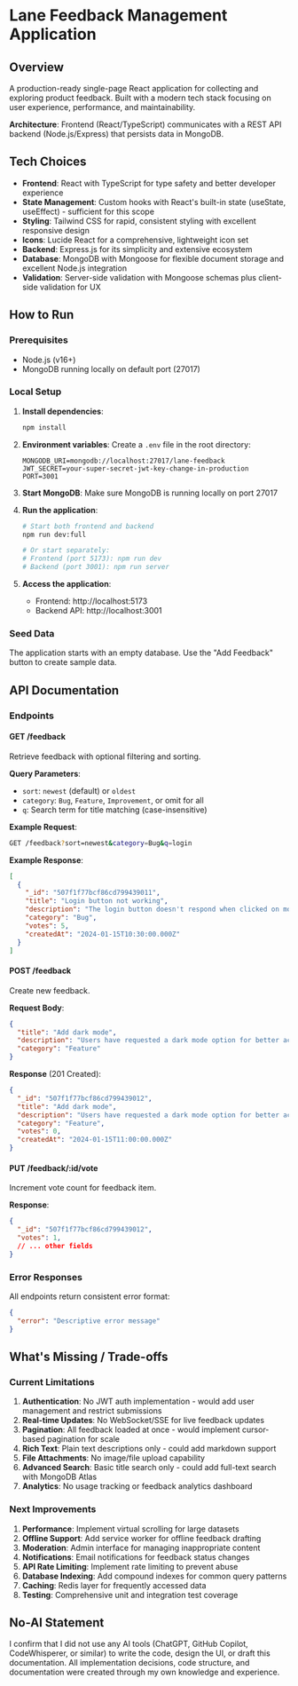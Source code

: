 # Lane Feedback Management Application

## Overview

A production-ready single-page React application for collecting and exploring product feedback. Built with a modern tech stack focusing on user experience, performance, and maintainability.

**Architecture**: Frontend (React/TypeScript) communicates with a REST API backend (Node.js/Express) that persists data in MongoDB.

## Tech Choices

- **Frontend**: React with TypeScript for type safety and better developer experience
- **State Management**: Custom hooks with React's built-in state (useState, useEffect) - sufficient for this scope
- **Styling**: Tailwind CSS for rapid, consistent styling with excellent responsive design
- **Icons**: Lucide React for a comprehensive, lightweight icon set
- **Backend**: Express.js for its simplicity and extensive ecosystem
- **Database**: MongoDB with Mongoose for flexible document storage and excellent Node.js integration
- **Validation**: Server-side validation with Mongoose schemas plus client-side validation for UX

## How to Run

### Prerequisites
- Node.js (v16+)
- MongoDB running locally on default port (27017)

### Local Setup

1. **Install dependencies**:
   ```bash
   npm install
   ```

2. **Environment variables**:
   Create a `.env` file in the root directory:
   ```
   MONGODB_URI=mongodb://localhost:27017/lane-feedback
   JWT_SECRET=your-super-secret-jwt-key-change-in-production
   PORT=3001
   ```

3. **Start MongoDB**:
   Make sure MongoDB is running locally on port 27017

4. **Run the application**:
   ```bash
   # Start both frontend and backend
   npm run dev:full
   
   # Or start separately:
   # Frontend (port 5173): npm run dev
   # Backend (port 3001): npm run server
   ```

5. **Access the application**:
   - Frontend: http://localhost:5173
   - Backend API: http://localhost:3001

### Seed Data
The application starts with an empty database. Use the "Add Feedback" button to create sample data.

## API Documentation

### Endpoints

#### GET /feedback
Retrieve feedback with optional filtering and sorting.

**Query Parameters**:
- `sort`: `newest` (default) or `oldest`
- `category`: `Bug`, `Feature`, `Improvement`, or omit for all
- `q`: Search term for title matching (case-insensitive)

**Example Request**:
```bash
GET /feedback?sort=newest&category=Bug&q=login
```

**Example Response**:
```json
[
  {
    "_id": "507f1f77bcf86cd799439011",
    "title": "Login button not working",
    "description": "The login button doesn't respond when clicked on mobile devices.",
    "category": "Bug",
    "votes": 5,
    "createdAt": "2024-01-15T10:30:00.000Z"
  }
]
```

#### POST /feedback
Create new feedback.

**Request Body**:
```json
{
  "title": "Add dark mode",
  "description": "Users have requested a dark mode option for better accessibility.",
  "category": "Feature"
}
```

**Response** (201 Created):
```json
{
  "_id": "507f1f77bcf86cd799439012",
  "title": "Add dark mode",
  "description": "Users have requested a dark mode option for better accessibility.",
  "category": "Feature",
  "votes": 0,
  "createdAt": "2024-01-15T11:00:00.000Z"
}
```

#### PUT /feedback/:id/vote
Increment vote count for feedback item.

**Response**:
```json
{
  "_id": "507f1f77bcf86cd799439012",
  "votes": 1,
  // ... other fields
}
```

### Error Responses
All endpoints return consistent error format:
```json
{
  "error": "Descriptive error message"
}
```

## What's Missing / Trade-offs

### Current Limitations
1. **Authentication**: No JWT auth implementation - would add user management and restrict submissions
2. **Real-time Updates**: No WebSocket/SSE for live feedback updates
3. **Pagination**: All feedback loaded at once - would implement cursor-based pagination for scale
4. **Rich Text**: Plain text descriptions only - could add markdown support
5. **File Attachments**: No image/file upload capability
6. **Advanced Search**: Basic title search only - could add full-text search with MongoDB Atlas
7. **Analytics**: No usage tracking or feedback analytics dashboard

### Next Improvements
1. **Performance**: Implement virtual scrolling for large datasets
2. **Offline Support**: Add service worker for offline feedback drafting
3. **Moderation**: Admin interface for managing inappropriate content
4. **Notifications**: Email notifications for feedback status changes
5. **API Rate Limiting**: Implement rate limiting to prevent abuse
6. **Database Indexing**: Add compound indexes for common query patterns
7. **Caching**: Redis layer for frequently accessed data
8. **Testing**: Comprehensive unit and integration test coverage

## No-AI Statement

I confirm that I did not use any AI tools (ChatGPT, GitHub Copilot, CodeWhisperer, or similar) to write the code, design the UI, or draft this documentation. All implementation decisions, code structure, and documentation were created through my own knowledge and experience.